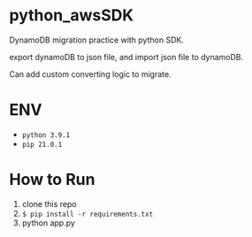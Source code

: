 # python_awsSDK

DynamoDB migration practice with python SDK.

export dynamoDB to json file, and import json file to dynamoDB.

Can add custom converting logic to migrate.

# ENV

-   `python 3.9.1`
-   `pip 21.0.1`

# How to Run

1. clone this repo
2. `$ pip install -r requirements.txt`
3. python app.py
